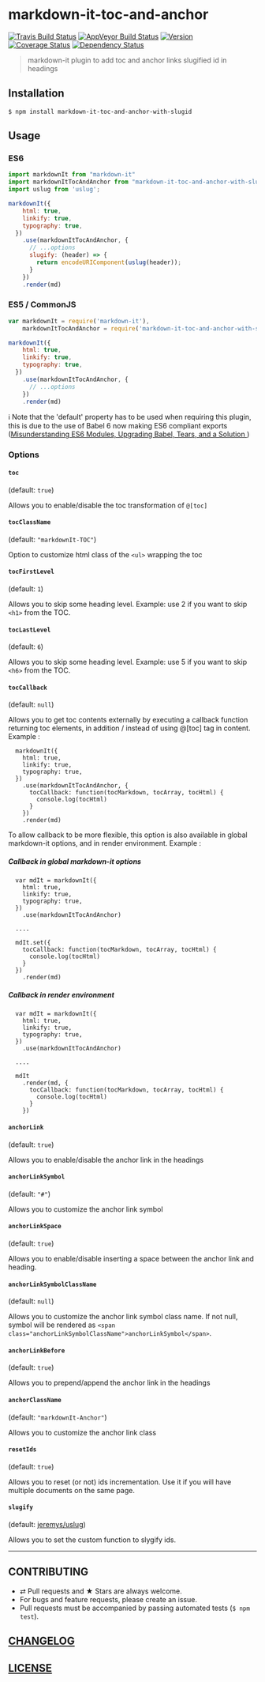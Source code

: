 # markdown-it-toc-and-anchor
[![Travis Build Status](https://img.shields.io/travis/medfreeman/markdown-it-toc-and-anchor.svg?label=unix%20build)](https://travis-ci.org/medfreeman/markdown-it-toc-and-anchor)
[![AppVeyor Build Status](https://img.shields.io/appveyor/ci/medfreeman/markdown-it-toc-and-anchor.svg?label=windows%20build)](https://ci.appveyor.com/project/medfreeman/markdown-it-toc-and-anchor)
[![Version](https://img.shields.io/npm/v/markdown-it-toc-and-anchor.svg)](https://github.com/medfreeman/markdown-it-toc-and-anchor/blob/master/CHANGELOG.md)
[![Coverage Status](https://img.shields.io/coveralls/medfreeman/markdown-it-toc-and-anchor/master.svg)](https://coveralls.io/github/medfreeman/markdown-it-toc-and-anchor?branch=master)
[![Dependency Status](https://img.shields.io/david/medfreeman/markdown-it-toc-and-anchor.svg)](https://david-dm.org/medfreeman/markdown-it-toc-and-anchor)

> markdown-it plugin to add toc and anchor links slugified id in headings

## Installation

```console
$ npm install markdown-it-toc-and-anchor-with-slugid
```

## Usage

### ES6

```js
import markdownIt from "markdown-it"
import markdownItTocAndAnchor from "markdown-it-toc-and-anchor-with-slugid"
import uslug from 'uslug';

markdownIt({
    html: true,
    linkify: true,
    typography: true,
  })
    .use(markdownItTocAndAnchor, {
      // ...options
      slugify: (header) => {
        return encodeURIComponent(uslug(header));
      }
    })
    .render(md)
```

### ES5 / CommonJS

```js
var markdownIt = require('markdown-it'),
    markdownItTocAndAnchor = require('markdown-it-toc-and-anchor-with-slugid').default;

markdownIt({
    html: true,
    linkify: true,
    typography: true,
  })
    .use(markdownItTocAndAnchor, {
      // ...options
    })
    .render(md)
```

:information_source: Note that the 'default' property has to be used when requiring this plugin, this is due to the use of Babel 6 now making ES6 compliant exports ([Misunderstanding ES6 Modules, Upgrading Babel, Tears, and a Solution
](https://medium.com/@kentcdodds/misunderstanding-es6-modules-upgrading-babel-tears-and-a-solution-ad2d5ab93ce0#.enq6dfcnn))

### Options

#### `toc`

(default: `true`)

Allows you to enable/disable the toc transformation of `@[toc]`

#### `tocClassName`

(default: `"markdownIt-TOC"`)

Option to customize html class of the `<ul>` wrapping the toc

#### `tocFirstLevel`

(default: `1`)

Allows you to skip some heading level. Example: use 2 if you want to skip `<h1>`
from the TOC.

#### `tocLastLevel`

(default: `6`)

Allows you to skip some heading level. Example: use 5 if you want to skip `<h6>`
from the TOC.

#### `tocCallback`

(default: `null`)

Allows you to get toc contents externally by executing a callback function returning toc elements, in addition / instead of using @[toc] tag in content.
Example :

```
  markdownIt({
    html: true,
    linkify: true,
    typography: true,
  })
    .use(markdownItTocAndAnchor, {
      tocCallback: function(tocMarkdown, tocArray, tocHtml) {
        console.log(tocHtml)
      }
    })
    .render(md)
```

To allow callback to be more flexible, this option is also available in global markdown-it options, and in render environment.
Example :

##### Callback in global markdown-it options

```
  var mdIt = markdownIt({
    html: true,
    linkify: true,
    typography: true,
  })
    .use(markdownItTocAndAnchor)

  ....

  mdIt.set({
    tocCallback: function(tocMarkdown, tocArray, tocHtml) {
      console.log(tocHtml)
    }
  })
    .render(md)
```

##### Callback in render environment

```
  var mdIt = markdownIt({
    html: true,
    linkify: true,
    typography: true,
  })
    .use(markdownItTocAndAnchor)

  ....

  mdIt
    .render(md, {
      tocCallback: function(tocMarkdown, tocArray, tocHtml) {
        console.log(tocHtml)
      }
    })
```

#### `anchorLink`

(default: `true`)

Allows you to enable/disable the anchor link in the headings

#### `anchorLinkSymbol`

(default: `"#"`)

Allows you to customize the anchor link symbol

#### `anchorLinkSpace`

(default: `true`)

Allows you to enable/disable inserting a space between the anchor link and heading.

#### `anchorLinkSymbolClassName`

(default: `null`)

Allows you to customize the anchor link symbol class name. If not null, symbol will be rendered as `<span class="anchorLinkSymbolClassName">anchorLinkSymbol</span>`.

#### `anchorLinkBefore`

(default: `true`)

Allows you to prepend/append the anchor link in the headings

#### `anchorClassName`

(default: `"markdownIt-Anchor"`)

Allows you to customize the anchor link class

#### `resetIds`

(default: `true`)

Allows you to reset (or not) ids incrementation. Use it if you will have multiple
documents on the same page.

#### `slugify`

(default: [jeremys/uslug](https://www.npmjs.com/package/uslug))

Allows you to set the custom function to slygify ids.

---

## CONTRIBUTING

* ⇄ Pull requests and ★ Stars are always welcome.
* For bugs and feature requests, please create an issue.
* Pull requests must be accompanied by passing automated tests (`$ npm test`).

## [CHANGELOG](CHANGELOG.md)

## [LICENSE](LICENSE)
